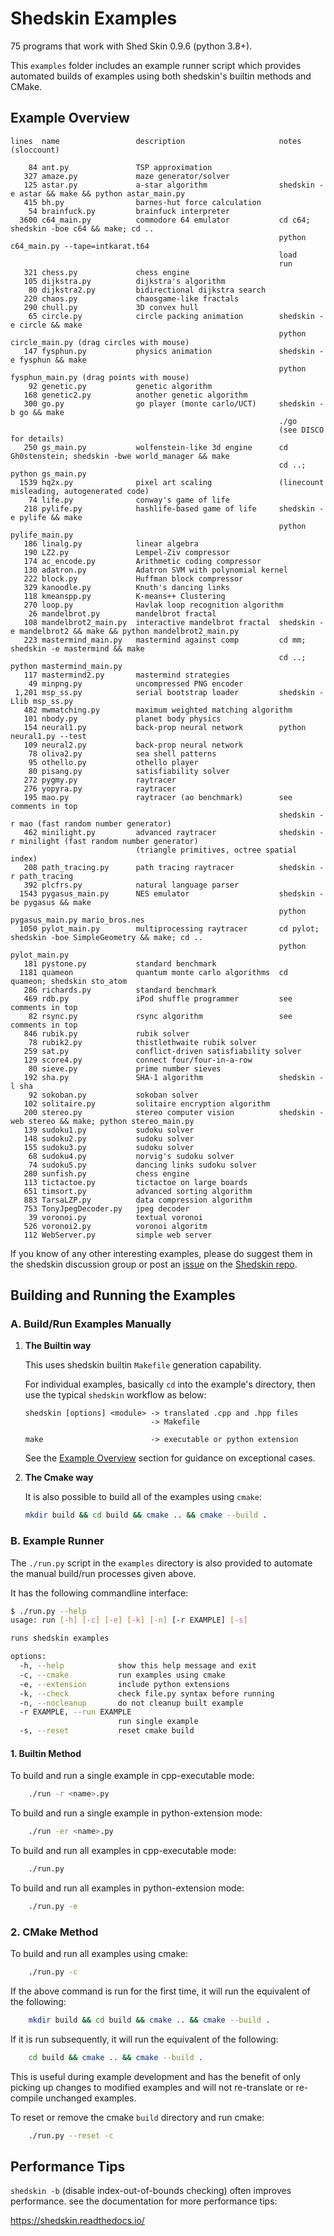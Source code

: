 # Shedskin Examples

75 programs that work with Shed Skin 0.9.6 (python 3.8+).

This `examples` folder includes an example runner script which provides automated builds of examples using both shedskin's builtin methods and CMake.

## Example Overview

```
lines  name                 description                     notes
(sloccount)

    84 ant.py               TSP approximation
   327 amaze.py             maze generator/solver
   125 astar.py             a-star algorithm                shedskin -e astar && make && python astar_main.py
   415 bh.py                barnes-hut force calculation
    54 brainfuck.py         brainfuck interpreter
  3600 c64_main.py          commodore 64 emulator           cd c64; shedskin -boe c64 && make; cd ..
                                                            python c64_main.py --tape=intkarat.t64
                                                            load
                                                            run
   321 chess.py             chess engine
   105 dijkstra.py          dijkstra's algorithm
    80 dijkstra2.py         bidirectional dijkstra search
   220 chaos.py             chaosgame-like fractals
   290 chull.py             3D convex hull
    65 circle.py            circle packing animation        shedskin -e circle && make
                                                            python circle_main.py (drag circles with mouse)
   147 fysphun.py           physics animation               shedskin -e fysphun && make
                                                            python fysphun_main.py (drag points with mouse)
    92 genetic.py           genetic algorithm
   168 genetic2.py          another genetic algorithm
   300 go.py                go player (monte carlo/UCT)     shedskin -b go && make
                                                            ./go
                                                            (see DISCO for details)
   250 gs_main.py           wolfenstein-like 3d engine      cd Gh0stenstein; shedskin -bwe world_manager && make
                                                            cd ..; python gs_main.py
  1539 hq2x.py              pixel art scaling               (linecount misleading, autogenerated code)
    74 life.py              conway's game of life
   218 pylife.py            hashlife-based game of life     shedskin -e pylife && make
                                                            python pylife_main.py
   186 linalg.py            linear algebra
   190 LZ2.py               Lempel-Ziv compressor
   174 ac_encode.py         Arithmetic coding compressor
   130 adatron.py           Adatron SVM with polynomial kernel
   222 block.py             Huffman block compressor
   329 kanoodle.py          Knuth's dancing links
   118 kmeanspp.py          K-means++ Clustering
   270 loop.py              Havlak loop recognition algorithm
    26 mandelbrot.py        mandelbrot fractal
   108 mandelbrot2_main.py  interactive mandelbrot fractal  shedskin -e mandelbrot2 && make && python mandelbrot2_main.py
   223 mastermind_main.py   mastermind against comp         cd mm; shedskin -e mastermind && make
                                                            cd ..; python mastermind_main.py
   117 mastermind2.py       mastermind strategies
    49 minpng.py            uncompressed PNG encoder
 1,201 msp_ss.py            serial bootstrap loader         shedskin -Llib msp_ss.py
   482 mwmatching.py        maximum weighted matching algorithm
   101 nbody.py             planet body physics
   154 neural1.py           back-prop neural network        python neural1.py --test
   109 neural2.py           back-prop neural network
    78 oliva2.py            sea shell patterns
    95 othello.py           othello player
    80 pisang.py            satisfiability solver
   272 pygmy.py             raytracer
   276 yopyra.py            raytracer
   195 mao.py               raytracer (ao benchmark)        see comments in top
                                                            shedskin -r mao (fast random number generator)
   462 minilight.py         advanced raytracer              shedskin -r minilight (fast random number generator)
                            (triangle primitives, octree spatial index)
   208 path_tracing.py      path tracing raytracer          shedskin -r path_tracing
   392 plcfrs.py            natural language parser
  1543 pygasus_main.py      NES emulator                    shedskin -be pygasus && make
                                                            python pygasus_main.py mario_bros.nes
  1050 pylot_main.py        multiprocessing raytracer       cd pylot; shedskin -boe SimpleGeometry && make; cd ..
                                                            python pylot_main.py
   181 pystone.py           standard benchmark
  1181 quameon              quantum monte carlo algorithms  cd quameon; shedskin sto_atom
   286 richards.py          standard benchmark
   469 rdb.py               iPod shuffle programmer         see comments in top
    82 rsync.py             rsync algorithm                 see comments in top
   846 rubik.py             rubik solver
    78 rubik2.py            thistlethwaite rubik solver
   259 sat.py               conflict-driven satisfiability solver
   129 score4.py            connect four/four-in-a-row
    80 sieve.py             prime number sieves
   192 sha.py               SHA-1 algorithm                 shedskin -l sha
    92 sokoban.py           sokoban solver
   102 solitaire.py         solitaire encryption algorithm
   200 stereo.py            stereo computer vision          shedskin -web stereo && make; python stereo_main.py
   139 sudoku1.py           sudoku solver
   148 sudoku2.py           sudoku solver
   155 sudoku3.py           sudoku solver
    68 sudoku4.py           norvig's sudoku solver
    74 sudoku5.py           dancing links sudoku solver
   280 sunfish.py           chess engine
   113 tictactoe.py         tictactoe on large boards
   651 timsort.py           advanced sorting algorithm
   883 TarsaLZP.py          data compression algorithm
   753 TonyJpegDecoder.py   jpeg decoder
    39 voronoi.py           textual voronoi
   526 voronoi2.py          voronoi algoritm
   112 WebServer.py         simple web server
```

If you know of any other interesting examples, please do suggest them in the shedskin discussion group or post an [issue](https://github.com/shedskin/shedskin/issues/new/choose) on the [Shedskin repo](https://github.com/shedskin/shedskin).


## Building and Running the Examples

### A. Build/Run Examples Manually

1. **The Builtin way**

   This uses shedskin builtin `Makefile` generation capability. 

   For individual examples, basically `cd` into the example's directory,
   then use the typical `shedskin` workflow as below:

   ```
   shedskin [options] <module> -> translated .cpp and .hpp files
                               -> Makefile

   make                        -> executable or python extension
   ```

   See the [Example Overview](#example-overview) section for guidance on exceptional cases.

2. **The Cmake way**

   It is also possible to build all of the examples using `cmake`:

   ```bash
   mkdir build && cd build && cmake .. && cmake --build .
   ```

### B. Example Runner

The `./run.py` script in the `examples` directory is also provided 
to automate the manual build/run processes given above.

It has the following commandline interface:

```bash
$ ./run.py --help
usage: run [-h] [-c] [-e] [-k] [-n] [-r EXAMPLE] [-s]

runs shedskin examples

options:
  -h, --help            show this help message and exit
  -c, --cmake           run examples using cmake
  -e, --extension       include python extensions
  -k, --check           check file.py syntax before running
  -n, --nocleanup       do not cleanup built example
  -r EXAMPLE, --run EXAMPLE
                        run single example
  -s, --reset           reset cmake build
```

#### 1. Builtin Method

To build and run a single example in cpp-executable mode:

```bash
    ./run -r <name>.py
```

To build and run a single example in python-extension mode:

```bash
    ./run -er <name>.py
```

To build and run all examples in cpp-executable mode:

```bash
    ./run.py
```

To build and run all examples in python-extension mode:

```bash
    ./run.py -e
```

### 2. CMake Method

To build and run all examples using cmake:

```bash
    ./run.py -c
```

If the above command is run for the first time, it will run the equivalent of the following:

```bash
    mkdir build && cd build && cmake .. && cmake --build .
```

If it is run subsequently, it will run the equivalent of the following:

```bash
    cd build && cmake .. && cmake --build .
```

This is useful during example development and has the benefit of only picking up
changes to modified examples and will not re-translate or re-compile unchanged examples.

To reset or remove the cmake `build` directory and run cmake:

```bash
    ./run.py --reset -c
```


## Performance Tips

`shedskin -b` (disable index-out-of-bounds checking) often improves performance. see the documentation for more performance tips:

https://shedskin.readthedocs.io/


